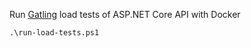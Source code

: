 Run [Gatling](https://gatling.io/open-source) load tests of ASP.NET Core API with Docker

```
.\run-load-tests.ps1
```